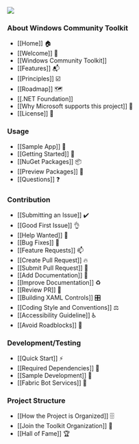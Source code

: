 ![](https://github.com/windows-toolkit/WindowsCommunityToolkit-design-assets/blob/master/Logos/windows_toolkit_sticker_4x4-1.png)

### About Windows Community Toolkit

* [[Home]] 🏠 
* [[Welcome]] 🙏
* [[Windows Community Toolkit]]
* [[Features]] 📬
* [[Principles]] ☑️
* [[Roadmap]] 🗺
* [[.NET Foundation]]
* [[Why Microsoft supports this project]] 🤝
* [[License]] 📄

### Usage

* [[Sample App]] 📱
* [[Getting Started]] 🙌
* [[NuGet Packages]] 📦
* [[Preview Packages]] 🌙
* [[Questions]] ❓

### Contribution

* [[Submitting an Issue]] ✔️
* [[Good First Issue]] 👌
* [[Help Wanted]] 🙋
* [[Bug Fixes]] 🐛
* [[Feature Requests]] 📫
* [[Create Pull Request]] 🔥
* [[Submit Pull Request]] 🚀
* [[Add Documentation]] 📝
* [[Improve Documentation]] ♻️
* [[Review PR]] 📖
* [[Building XAML Controls]] 🎛
* [[Coding Style and Conventions]] ⚖
* [[Accessibility Guideline]] ♿
* [[Avoid Roadblocks]] 🚧

### Development/Testing

* [[Quick Start]] ⚡
* [[Required Dependencies]] 📌
* [[Sample Development]] 📱
* [[Fabric Bot Services]] 🤖

### Project Structure

* [[How the Project is Organized]] 🗄️
* [[Join the Toolkit Organization]] 🚪
* [[Hall of Fame]] 🏆
